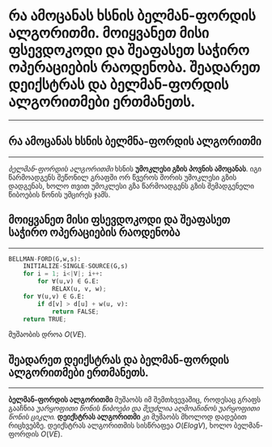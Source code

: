 # რა ამოცანას ხსნის ბელმან-ფორდის ალგორითმი. მოიყვანეთ მისი ფსევდოკოდი და შეაფასეთ საჭირო ოპერაციების რაოდენობა. შეადარეთ დეიქსტრას და ბელმან-ფორდის ალგორითმები ერთმანეთს.
----
## რა ამოცანას ხსნის ბელმნა-ფორდის ალგორითმი
---
*ბელმან-ფორდის ალგორითმი* ხსნის **უმოკლესი გზის პოვნის ამოცანას**. იგი წარმოადგენს შეწონილ გრაფში ორ წვეროს შორის უმოკლესი გზის დადგენას, ხოლო თვით უმოკლესი გზა წარმოადგენს გზის შემადგენელი წიბოების წონის უმცირეს ჯამს.
## მოიყვანეთ მისი ფსევდოკოდი და შეაფასეთ საჭირო ოპერაციების რაოდენობა
---
```python
BELLMAN-FORD(G,w,s):
	INITIALIZE-SINGLE-SOURCE(G,s)
	for i = 1; i<|V|; i++:
		for ∀(u,v) ∈ G.E:
			RELAX(u, v, w);
	for ∀(u,v) ∈ G.E:
		if d[v] > d[u] + w(u, v):
			return FALSE;
	return TRUE;
```
მუშაობის დროა $O(VE)$.
## შეადარეთ დეიქსტრას და ბელმან-ფორდის ალგორითმები ერთმანეთს.
---
**ბელმან-ფორდის ალგორითმი** მუშაობს იმ შემთხვევაშიც, როდესაც გრაფს გააჩნია *უარყოფითი წონის წიბოები და შეუძლია აღმოაჩინოს უარყოფითი წონის ციკლი.* **დეიქსტრას ალგორითმი** კი მუშაობს მხოლოდ დადებით რიცხვებზე.
დეიქსტრას ალგორითმის სისწრაფეა $O(ElogV)$, ხოლო ბელმან-ფორდის $O(VE)$.